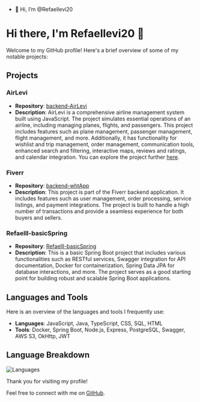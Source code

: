 - 👋 Hi, I’m @Refaellevi20
# Hi there, I'm Refaellevi20 👋

Welcome to my GitHub profile! Here's a brief overview of some of my notable projects:

## Projects

### AirLevi
- **Repository**: [backend-AirLevi](https://github.com/Refaellevi20/backend-AirLevi)
- **Description**: AirLevi is a comprehensive airline management system built using JavaScript. The project simulates essential operations of an airline, including managing planes, flights, and passengers. This project includes features such as plane management, passenger management, flight management, and more. Additionally, it has functionality for wishlist and trip management, order management, communication tools, enhanced search and filtering, interactive maps, reviews and ratings, and calendar integration. You can explore the project further [here](https://backend-airlevi-12.onrender.com).

### Fiverr
- **Repository**: [backend-whtApp](https://github.com/Refaellevi20/backend-whtApp)
- **Description**: This project is part of the Fiverr backend application. It includes features such as user management, order processing, service listings, and payment integrations. The project is built to handle a high number of transactions and provide a seamless experience for both buyers and sellers.

### Refaelll-basicSpring
- **Repository**: [Refaelll-basicSpring](https://github.com/Refaellevi20/Refaelll-basicSpring)
- **Description**: This is a basic Spring Boot project that includes various functionalities such as RESTful services, Swagger integration for API documentation, Docker for containerization, Spring Data JPA for database interactions, and more. The project serves as a good starting point for building robust and scalable Spring Boot applications.

## Languages and Tools

Here is an overview of the languages and tools I frequently use:

- **Languages**: JavaScript, Java, TypeScript, CSS, SQL, HTML
- **Tools**: Docker, Spring Boot, Node.js, Express, PostgreSQL, Swagger, AWS S3, OkHttp, JWT

## Language Breakdown

![Languages](https://github-readme-stats.vercel.app/api/top-langs/?username=Refaellevi20&layout=compact)

Thank you for visiting my profile!

Feel free to connect with me on [GitHub](https://github.com/Refaellevi20).
